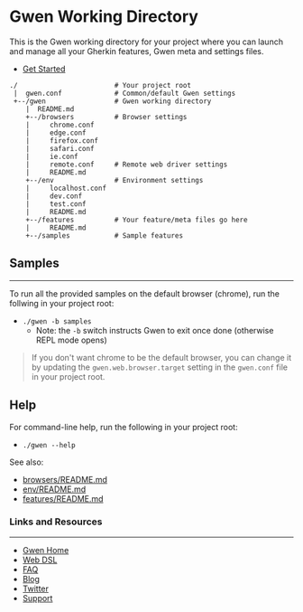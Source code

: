 Gwen Working Directory
======================

This is the Gwen working directory for your project where you can launch and manage all your Gherkin features, Gwen meta and settings files.
- [Get Started](https://github.com/gwen-interpreter/gwen-web/wiki/Getting-Started)

```
./                        # Your project root
 |  gwen.conf             # Common/default Gwen settings
 +--/gwen                 # Gwen working directory
    |  README.md
    +--/browsers          # Browser settings
    |     chrome.conf
    |     edge.conf
    |     firefox.conf
    |     safari.conf
    |     ie.conf
    |     remote.conf     # Remote web driver settings
    |     README.md
    +--/env               # Environment settings
    |     localhost.conf
    |     dev.conf
    |     test.conf
    |     README.md
    +--/features          # Your feature/meta files go here 
    |     README.md
    +--/samples           # Sample features
```

## Samples
----------

To run all the provided samples on the default browser (chrome), run the follwing in your project root:
- `./gwen -b samples`
  - Note: the `-b` switch instructs Gwen to exit once done (otherwise REPL mode opens)

> If you don't want chrome to be the default browser, you can change it by updating the `gwen.web.browser.target` setting in the `gwen.conf` file in your project root.

Help
----

For command-line help, run the following in your project root:
- `./gwen --help`

See also:
- [browsers/README.md](browsers/README.md)
- [env/README.md](env/README.md)
- [features/README.md](features/README.md)

### Links and Resources
----------------------

- [Gwen Home](http://gweninterpreter.org)
- [Web DSL](https://github.com/gwen-interpreter/gwen-web/wiki/Supported-DSL)
- [FAQ](https://github.com/gwen-interpreter/gwen-web/wiki/FAQ)
- [Blog](https://gweninterpreter.wordpress.com)
- [Twitter](https://twitter.com/gweninterpreter)
- [Support](https://gwenify.com)
